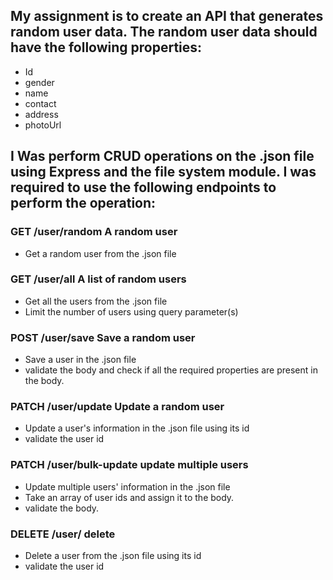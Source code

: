 ## My assignment is to create an API that generates random user data. The random user data should have the following properties:

- Id
- gender
- name
- contact
- address
- photoUrl

## I Was perform CRUD operations on the .json file using Express and the file system module. I was required to use the following endpoints to perform the operation:

### GET /user/random A random user

- Get a random user from the .json file

### GET /user/all A list of random users

- Get all the users from the .json file
- Limit the number of users using query parameter(s)

### POST /user/save Save a random user

- Save a user in the .json file
- validate the body and check if all the required properties are present in the body.

### PATCH /user/update Update a random user

- Update a user's information in the .json file using its id
- validate the user id

### PATCH /user/bulk-update update multiple users

- Update multiple users' information in the .json file
- Take an array of user ids and assign it to the body.
- validate the body.

### DELETE /user/ delete

- Delete a user from the .json file using its id
- validate the user id
